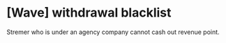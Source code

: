 # [Wave] withdrawal blacklist

Stremer who is under an agency company cannot cash out revenue point.